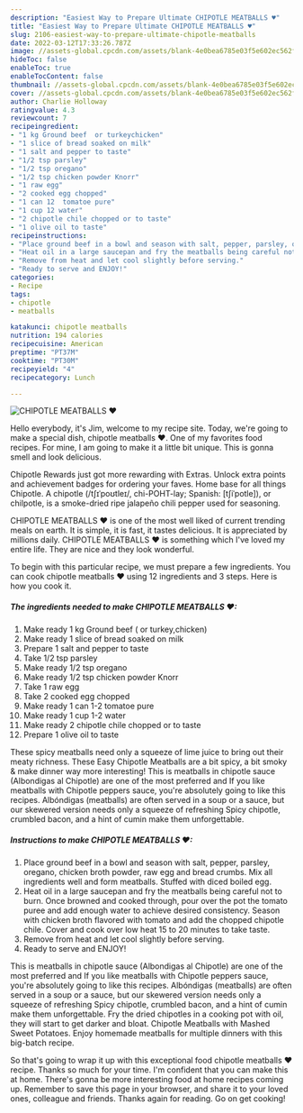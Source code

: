 ```yaml
---
description: "Easiest Way to Prepare Ultimate CHIPOTLE MEATBALLS ♥"
title: "Easiest Way to Prepare Ultimate CHIPOTLE MEATBALLS ♥"
slug: 2106-easiest-way-to-prepare-ultimate-chipotle-meatballs
date: 2022-03-12T17:33:26.787Z
image: //assets-global.cpcdn.com/assets/blank-4e0bea6785e03f5e602ec562f230caae08da540cada707380b4fe1bbebba43da.png
hideToc: false
enableToc: true
enableTocContent: false
thumbnail: //assets-global.cpcdn.com/assets/blank-4e0bea6785e03f5e602ec562f230caae08da540cada707380b4fe1bbebba43da.png
cover: //assets-global.cpcdn.com/assets/blank-4e0bea6785e03f5e602ec562f230caae08da540cada707380b4fe1bbebba43da.png
author: Charlie Holloway
ratingvalue: 4.3
reviewcount: 7
recipeingredient:
- "1 kg Ground beef  or turkeychicken"
- "1 slice of bread soaked on milk"
- "1 salt and pepper to taste"
- "1/2 tsp parsley"
- "1/2 tsp oregano"
- "1/2 tsp chicken powder Knorr"
- "1 raw egg"
- "2 cooked egg chopped"
- "1 can 12  tomatoe pure"
- "1 cup 12 water"
- "2 chipotle chile chopped or to taste"
- "1 olive oil to taste"
recipeinstructions:
- "Place ground beef in a bowl and season with salt, pepper, parsley, oregano, chicken broth powder, raw egg and bread crumbs. Mix all ingredients well and form meatballs. Stuffed with diced boiled egg."
- "Heat oil in a large saucepan and fry the meatballs being careful not to burn. Once browned and cooked through, pour over the pot the tomato puree and add enough water to achieve desired consistency. Season with chicken broth flavored with tomato and add the chopped chipotle chile. Cover and cook over low heat 15 to 20 minutes to take taste."
- "Remove from heat and let cool slightly before serving."
- "Ready to serve and ENJOY!"
categories:
- Recipe
tags:
- chipotle
- meatballs

katakunci: chipotle meatballs 
nutrition: 194 calories
recipecuisine: American
preptime: "PT37M"
cooktime: "PT30M"
recipeyield: "4"
recipecategory: Lunch

---
```



![CHIPOTLE MEATBALLS ♥](//assets-global.cpcdn.com/assets/blank-4e0bea6785e03f5e602ec562f230caae08da540cada707380b4fe1bbebba43da.png)

Hello everybody, it's Jim, welcome to my recipe site. Today, we're going to make a special dish, chipotle meatballs ♥. One of my favorites food recipes. For mine, I am going to make it a little bit unique. This is gonna smell and look delicious.

Chipotle Rewards just got more rewarding with Extras. Unlock extra points and achievement badges for ordering your faves. Home base for all things Chipotle. A chipotle (/tʃɪˈpoʊtleɪ/, chi-POHT-lay; Spanish: [tʃiˈpotle]), or chilpotle, is a smoke-dried ripe jalapeño chili pepper used for seasoning.

CHIPOTLE MEATBALLS ♥ is one of the most well liked of current trending meals on earth. It is simple, it is fast, it tastes delicious. It is appreciated by millions daily. CHIPOTLE MEATBALLS ♥ is something which I've loved my entire life. They are nice and they look wonderful.


To begin with this particular recipe, we must prepare a few ingredients. You can cook chipotle meatballs ♥ using 12 ingredients and 3 steps. Here is how you cook it.

<!--inarticleads1-->

##### The ingredients needed to make CHIPOTLE MEATBALLS ♥:

1. Make ready 1 kg Ground beef ( or turkey,chicken)
1. Make ready 1 slice of bread soaked on milk
1. Prepare 1 salt and pepper to taste
1. Take 1/2 tsp parsley
1. Make ready 1/2 tsp oregano
1. Make ready 1/2 tsp chicken powder Knorr
1. Take 1 raw egg
1. Take 2 cooked egg chopped
1. Make ready 1 can 1-2  tomatoe pure
1. Make ready 1 cup 1-2 water
1. Make ready 2 chipotle chile chopped or to taste
1. Prepare 1 olive oil to taste


These spicy meatballs need only a squeeze of lime juice to bring out their meaty richness. These Easy Chipotle Meatballs are a bit spicy, a bit smoky &amp; make dinner way more interesting! This is meatballs in chipotle sauce (Albondigas al Chipotle) are one of the most preferred and If you like meatballs with Chipotle peppers sauce, you&#39;re absolutely going to like this recipes. Albóndigas (meatballs) are often served in a soup or a sauce, but our skewered version needs only a squeeze of refreshing Spicy chipotle, crumbled bacon, and a hint of cumin make them unforgettable. 

<!--inarticleads2-->

##### Instructions to make CHIPOTLE MEATBALLS ♥:

1. Place ground beef in a bowl and season with salt, pepper, parsley, oregano, chicken broth powder, raw egg and bread crumbs. Mix all ingredients well and form meatballs. Stuffed with diced boiled egg.
1. Heat oil in a large saucepan and fry the meatballs being careful not to burn. Once browned and cooked through, pour over the pot the tomato puree and add enough water to achieve desired consistency. Season with chicken broth flavored with tomato and add the chopped chipotle chile. Cover and cook over low heat 15 to 20 minutes to take taste.
1. Remove from heat and let cool slightly before serving.
1. Ready to serve and ENJOY!

This is meatballs in chipotle sauce (Albondigas al Chipotle) are one of the most preferred and If you like meatballs with Chipotle peppers sauce, you&#39;re absolutely going to like this recipes. Albóndigas (meatballs) are often served in a soup or a sauce, but our skewered version needs only a squeeze of refreshing Spicy chipotle, crumbled bacon, and a hint of cumin make them unforgettable. Fry the dried chipotles in a cooking pot with oil, they will start to get darker and bloat. Chipotle Meatballs with Mashed Sweet Potatoes. Enjoy homemade meatballs for multiple dinners with this big-batch recipe. 

So that's going to wrap it up with this exceptional food chipotle meatballs ♥ recipe. Thanks so much for your time. I'm confident that you can make this at home. There's gonna be more interesting food at home recipes coming up. Remember to save this page in your browser, and share it to your loved ones, colleague and friends. Thanks again for reading. Go on get cooking!
